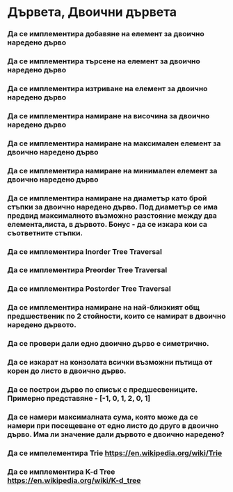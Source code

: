 # Дървета, Двоични дървета

### Да се имплементира добавяне на елемент за двоично наредено дърво
### Да се имплементира търсене на елемент за двоично наредено дърво
### Да се имплементира изтриване на елемент за двоично наредено дърво
### Да се имплементира намиране на височина за двоично наредено дърво
### Да се имплементира намиране на максимален елемент за двоично наредено дърво
### Да се имплементира намиране на минимален елемент за двоично наредено дърво
### Да се имплементира намиране на диаметър като брой стъпки за двоично наредено дърво. Под диаметър се има предвид максималното възможно разстояние между два елемента,листа, в дървото. Бонус - да се изкара кои са съответните стъпки.
### Да се имплементира Inorder Tree Traversal
### Да се имплементира Preorder Tree Traversal
### Да се имплементира Postorder Tree Traversal
### Да се имплементира намиране на най-близкият общ предшественик по 2 стойности, които се намират в двоично наредено дървото.
### Да се провери дали едно двоично дърво е симетрично.
### Да се изкарат на конзолата всички възможни пътища от корен до листо в двоично дърво.
### Да се построи дърво по списък с предшесвениците. Примерно представяне - [-1, 0, 1, 2, 0, 1]
### Да се намери максималната сума, която може да се намери при посещеване от едно листо до друго в двоично дърво. Има ли значение дали дървото е двоично наредено?
### Да се импелементира Trie https://en.wikipedia.org/wiki/Trie
### Да се имплементира K-d Tree https://en.wikipedia.org/wiki/K-d_tree
